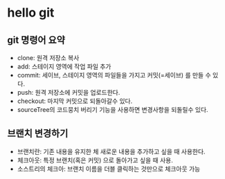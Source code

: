 #   hello git
##  git 명령어 요약
- clone:  원격 저장소 복사
- add:    스테이지 영역에 작업 파일 추가
- commit: 세이브, 스테이지 영역의 파일들을 가지고 커밋(=세이브) 를 만들 수 있다.
- push:   원격 저장소에 커밋을 업로드한다.
- checkout: 마지막 커밋으로 되돌아갈수 있다.
- sourceTree의 코드뭉치 버리기 기능을 사용하면 변경사항을 되돌릴수 있다.

## 브랜치 변경하기
- 브랜치란: 기존 내용을 유지한 체 새로운 내용을 추가하고 싶을 때 사용한다.
- 체크아웃: 특정 브랜치(혹은 커밋) 으로 돌아가고 싶을 때 사용.
- 소스트리의 체크아: 브랜치 이름을 더블 클릭하는 것만으로 체크아웃 가능
